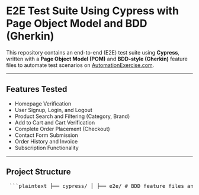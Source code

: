 # E2E Test Suite Using Cypress with Page Object Model and BDD (Gherkin)

This repository contains an end-to-end (E2E) test suite using **Cypress**, written with a **Page Object Model (POM)** and **BDD-style (Gherkin)** feature files to automate test scenarios on [AutomationExercise.com](https://automationexercise.com/).

---

## Features Tested

- Homepage Verification
- User Signup, Login, and Logout
- Product Search and Filtering (Category, Brand)
- Add to Cart and Cart Verification
- Complete Order Placement (Checkout)
- Contact Form Submission
- Order History and Invoice
- Subscription Functionality

---

## Project Structure

<pre> ```plaintext ├── cypress/ │ ├── e2e/ # BDD feature files and step definitions │ ├── fixtures/ # Test data files │ ├── support/ # Cypress commands and setup │ └── PageObjectModel/ # Page Object classes ├── .github/workflows/ # GitHub Actions CI configuration ├── cypress.config.js # Cypress configuration ├── package.json # Project dependencies and scripts └── README.md # Project documentation ``` </pre>

